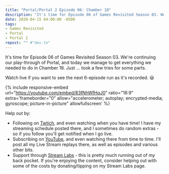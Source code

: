 ```yaml
---
title: "Portal/Portal 2 Episode 06: Chamber 18"
description: "It's time for Episode 06 of Games Revisited Season 03. We're continuing our play-through of Portal, and today we manage to get everything we needed to do in Chamber 18. Just &hellip; took a few tries for some parts."
date: 2020-04-15 04:00:00 -0500
tags:
- Games Revisited
- Portal
- Portal 2
repost: "" #"dev.to"
---
```


It's time for Episode 06 of Games Revisited Season 03. We're continuing our play-through of Portal, and today we manage to get everything we needed to do in Chamber 18. Just &hellip; took a few tries for some parts.

Watch live if you want to see the next 6-episode run as it's recorded. :smiley:
<!--more-->

{% include responsive-embed url="https://youtube.com/embed/83fNhWfHqJ0" ratio="16:9" extra='frameborder="0" allow="accelerometer; autoplay; encrypted-media; gyroscope; picture-in-picture" allowfullscreen' %}

Help out by:
 * Following on [Twtich](https://twitch.tv/AnonJr_Live), and even watching when you have time! I have my streaming schedule posted there, and I sometimes do random extras - so if you follow you'll get notified when I go live.
 * Subscribing on [YouTube](http://www.youtube.com/channel/UCXafqhKHbkSUIrq0LAuu0tw), and even watching there from time to time. I'll post all my Live Stream replays there, as well as episodes and various other bits.
 * Support through [Stream Labs](https://streamlabs.com/anonjr_live) - this is pretty much running out of my back pocket. If you're enjoying the content, consider helping out with some of the costs by donating/tipping on my Stream Labs page.